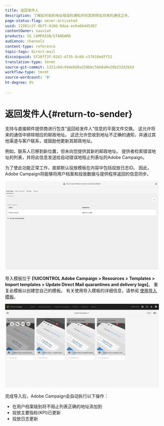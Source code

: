 ```yaml
---
title: 返回发件人
description: 了解如何收到地址错误的通知并将其排除在将来的通信之外。
page-status-flag: never-activated
uuid: 11981c2f-0b7f-4166-9daa-ec6a6b4d5367
contentOwner: sauviat
products: SG_CAMPAIGN/STANDARD
audience: channels
content-type: reference
topic-tags: direct-mail
discoiquuid: 5f20ff3f-8242-4735-8c60-c57610edff52
translation-type: tm+mt
source-git-commit: 1321c84c49de6d9a318bbc5bb8a0e28b332d2b5d
workflow-type: tm+mt
source-wordcount: '0'
ht-degree: 0%

---
```



# 返回发件人{#return-to-sender}

支持与直接邮件提供商进行包含“返回给发件人”信息的平面文件交换。 这允许将来的通信中排除相应的邮政地址。 这还允许您收到地址不正确的通知，并通过其他渠道与客户联系，或鼓励他更新其邮政地址。

例如，联系人已移到新位置，但未向您提供其新的邮政地址。 提供者检索错误地址的列表，并将此信息发送给自动错误地阻止列表址的Adobe Campaign。

为了使此功能正常工作，直邮默认投放模板在内容中包括投放日志ID。 因此，Adobe Campaign将能够将用户档案和投放数据与提供程序返回的信息同步。

![](assets/direct_mail_return_sender_1.png)

导入模板位于 **[!UICONTROL Adobe Campaign > Resources > Templates > Import templates > Update Direct Mail quarantines and delivery logs]**。 重复此模板以创建您自己的模板。 有关使用导入模板的详细信息，请参阅 [使用导入模板](../../automating/using/importing-data-with-import-templates.md#setting-up-import-templates)。

![](assets/direct_mail_return_sender_2.png)

完成导入后，Adobe Campaign会自动执行以下操作：

* 在用户档案级别将不阻止列表正确的地址添加到
* 投放主要指标(KPI)已更新
* 投放日志更新
